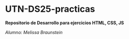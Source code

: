 # UTN-DS25-practicas

**Repositorio de Desarrollo para ejercicios HTML, CSS, JS**

*Alumno: Melissa Braunstein*
